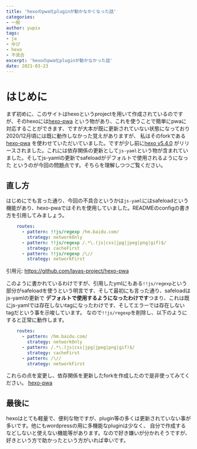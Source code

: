 ```yaml
---
title: 'hexoのpwa化pluginが動かなかくなった話'
categories:
- 一般
author: yupix
tags:
- ja
- ゆぴ
- hexo
- 不具合
excerpt: 'hexoのpwa化pluginが動かなかった話'
date: 2021-03-23
---
```


<!-- toc -->

# はじめに

まず初めに、このサイトはhexoというprojectを用いて作成されているのですが、そのhexoには[hexo-pwa](https://github.com/lavas-project/hexo-pwa)
という物があり、これを使うことで簡単にpwaに対応することができます、ですが大本が既に更新されていない状態になっており2020/12月頃には既に動作しなかった覚えがありますが、
私はそのforkである[hexo-pwa](https://github.com/marcofranssen/hexo-pwa) を使わせていただいていました。ですが少し前に[hexo v5.4.0](https://github.com/hexojs/hexo/releases/tag/5.4.0)
がリリースされました。これには依存関係の更新として`js-yaml`という物が含まれていました。そしてjs-yamlの更新でsafeloadがデフォルトで使用されるようになった
というのが今回の問題点です。そちらを理解しつつご覧ください。

## 直し方

はじめにでも言った通り、今回の不具合というかは`js-yaml`にはsafeloadという機能があり、hexo-pwaではそれを使用していました。READMEのconfigの書き方を引用してみましょう。
```yml
    routes:
      - pattern: !!js/regexp /hm.baidu.com/
        strategy: networkOnly
      - pattern: !!js/regexp /.*\.(js|css|jpg|jpeg|png|gif)$/
        strategy: cacheFirst
      - pattern: !!js/regexp /\//
        strategy: networkFirst
```
引用元: https://github.com/lavas-project/hexo-pwa

このように書かれているわけですが、引用したymlにもある`!!js/regexp`という部分がsafeloadを使うという明言です、そして最初にも言った通り、safeloadはjs-yamlの更新で
**デフォルトで使用するようになったわけです**つまり、これは既にjs-yamlでは存在しないtagになったわけです、そしてエラーでは存在しないtagだという事を示唆しています。
なので`!!js/regexp`を削除し、以下のようにすると正常に動作します。
```yml
    routes:
      - pattern: /hm.baidu.com/
        strategy: networkOnly
      - pattern: /.*\.(js|css|jpg|jpeg|png|gif)$/
        strategy: cacheFirst
      - pattern: /\//
        strategy: networkFirst
```
これらの点を変更し、依存関係を更新したforkを作成したので是非使ってみてください。 [hexo-pwa](https://github.com/yupix/hexo-pwa)


## 最後に

hexoはとても軽量で、便利な物ですが、plugin等の多くは更新されていない事が多いです。他にもwordpressの用に多機能なpluginは少なく、
自分で作成するなどしないと使えない機能等があります。なので好き嫌いが分かれそうですが、好きという方で助かったという方がいれば幸いです。